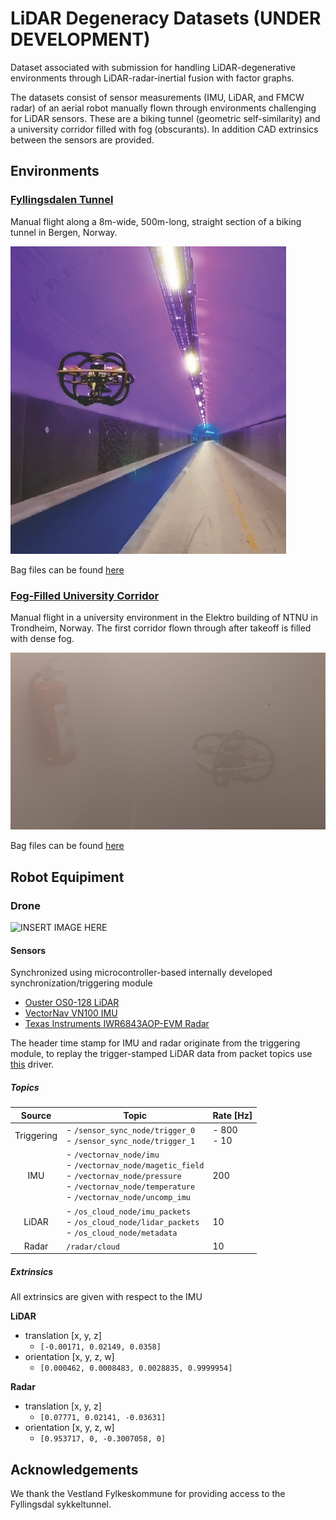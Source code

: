# LiDAR Degeneracy Datasets (UNDER DEVELOPMENT)

Dataset associated with submission for handling LiDAR-degenerative environments through LiDAR-radar-inertial fusion with factor graphs.

The datasets consist of sensor measurements (IMU, LiDAR, and FMCW radar) of an aerial robot manually flown through environments challenging for LiDAR sensors. These are a biking tunnel (geometric self-similarity) and a university corridor filled with fog (obscurants). In addition CAD extrinsics between the sensors are provided.

## Environments

### [Fyllingsdalen Tunnel](https://maps.app.goo.gl/Crj1o13NznuE5fZn8)

Manual flight along a 8m-wide, 500m-long, straight section of a biking tunnel in Bergen, Norway.

![fyllingsdalen bycicale tunnel image](images/drone_in_tunnel.png)

Bag files can be found [here](https://ntnu.box.com/s/congyw29kpo80exau7e1tpeyoqay6u9d)

### [Fog-Filled University Corridor](https://maps.app.goo.gl/V5ZfTVAy4xxQHPzs5)

Manual flight in a university environment in the Elektro building of NTNU in Trondheim, Norway. The first corridor flown through after takeoff is filled with dense fog.

![fog-filled university corridor image](images/image-1580.png)

Bag files can be found [here](https://ntnu.box.com/s/30syn4fpmq5tfgosy99tji4aqirooj1r)

## Robot Equipiment

### Drone

![INSERT IMAGE HERE](image.png)

#### Sensors

Synchronized using microcontroller-based internally developed synchronization/triggering module

- [Ouster OS0-128 LiDAR](https://ouster.com/products/scanning-lidar/os0-sensor/)
- [VectorNav VN100 IMU](https://www.vectornav.com/products/detail/vn-100)
- [Texas Instruments IWR6843AOP-EVM Radar](https://www.ti.com/tool/IWR6843AOPEVM)

The header time stamp for IMU and radar originate from the triggering module, to replay the trigger-stamped LiDAR data from packet topics use [this](https://github.com/ntnu-arl/ouster-ros/tree/dev/sensor_sync_replay) driver.

##### Topics

| **Source** 	| **Topic**                                                                                                                                                         	| **Rate [Hz]** 	|
|:----------:	|-------------------------------------------------------------------------------------------------------------------------------------------------------------------	|---------------	|
| Triggering 	| - `/sensor_sync_node/trigger_0`<br>- `/sensor_sync_node/trigger_1`                                                                                                	| - 800<br>- 10 	|
| IMU        	| - `/vectornav_node/imu`<br>- `/vectornav_node/magetic_field`<br>- `/vectornav_node/pressure`<br>- `/vectornav_node/temperature`<br>- `/vectornav_node/uncomp_imu` 	| 200           	|
| LiDAR      	| - `/os_cloud_node/imu_packets`<br>- `/os_cloud_node/lidar_packets`<br>- `/os_cloud_node/metadata`                                                                 	| 10            	|
| Radar      	| `/radar/cloud`                                                                                                                                                    	| 10            	|

##### Extrinsics

All extrinsics are given with respect to the IMU

**LiDAR**

- translation [x, y, z]
  - `[-0.00171, 0.02149, 0.0358]`
- orientation [x, y, z, w]
  - `[0.000462, 0.0008483, 0.0028835, 0.9999954]`

**Radar**

- translation [x, y, z]
  - `[0.07771, 0.02141, -0.03631]`
- orientation [x, y, z, w]
  - `[0.953717, 0, -0.3007058, 0]`


## Acknowledgements

We thank the Vestland Fylkeskommune for providing access to the Fyllingsdal sykkeltunnel.
